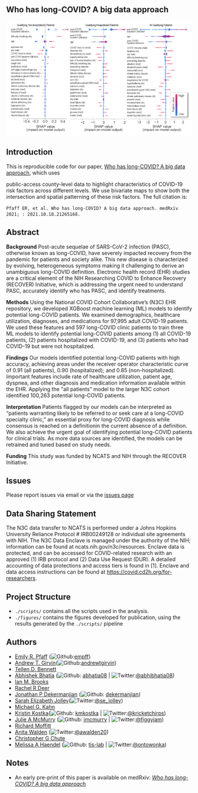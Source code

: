 ## Who has long-COVID? A big data approach 

![](figures/fig_3.png)

## Introduction

This is reproducible code for our paper, [Who has long-COVID? A big data approach](https://doi.org/10.1101/2021.10.18.21265168), which uses 


public-access county-level data to highlight characteristics of COVID-19 risk factors across different levels. We use bivariate maps to show both the intersection and spatial patterning of these risk factors. The full citation is:

    Pfaff ER, et al. Who has long-COVID? A big data approach. medRxiv 2021; : 2021.10.18.21265168.



## Abstract
**Background**
Post-acute sequelae of SARS-CoV-2 infection (PASC), otherwise known as long-COVID, have severely impacted recovery from the pandemic for patients and society alike. This new disease is characterized by evolving, heterogeneous symptoms making it challenging to derive an unambiguous long-COVID definition. Electronic health record (EHR) studies are a critical element of the NIH Researching COVID to Enhance Recovery (RECOVER) Initiative, which is addressing the urgent need to understand PASC, accurately identify who has PASC, and identify treatments. 

**Methods**
Using the National COVID Cohort Collaborative’s (N3C) EHR repository, we developed XGBoost machine learning (ML) models to identify potential long-COVID patients. We examined demographics, healthcare utilization, diagnoses, and medications for 97,995 adult COVID-19 patients. We used these features and 597 long-COVID clinic patients to train three ML models to identify potential long-COVID patients among (1) all COVID-19 patients, (2) patients hospitalized with COVID-19, and (3) patients who had COVID-19 but were not hospitalized.

**Findings**
Our models identified potential long-COVID patients with high accuracy, achieving areas under the receiver operator characteristic curve of 0.91 (all patients), 0.90 (hospitalized); and 0.85 (non-hospitalized). Important features include rate of healthcare utilization, patient age, dyspnea, and other diagnosis and medication information available within the EHR. Applying the "all patients” model to the larger N3C cohort identified 100,263 potential long-COVID patients.

**Interpretation**
Patients flagged by our models can be interpreted as “patients warranting likely to be referred to or seek care at a long-COVID specialty clinic,” an essential proxy for long-COVID diagnosis while consensus is reached on a definitionin the current absence of a definition. We also achieve the urgent goal of identifying potential long-COVID patients for clinical trials. As more data sources are identified, the models can be retrained and tuned based on study needs.

**Funding**
This study was funded by NCATS and NIH through the RECOVER Initiative.


## Issues 
Please report issues via email or via the [issues page](https://github.com/abhatia08/n3c-longcovid-paper1/issues)

## Data Sharing Statement

The N3C data transfer to NCATS is performed under a Johns Hopkins University Reliance Protocol # IRB00249128 or individual site agreements with NIH. The N3C Data Enclave is managed under the authority of the NIH; information can be found at ncats.nih.gov/n3c/resources. Enclave data is protected, and can be accessed for COVID-related research with an approved (1) IRB protocol and (2) Data Use Request (DUR). A detailed accounting of data protections and access tiers is found in [1]. Enclave and data access instructions can be found at https://covid.cd2h.org/for-researchers.

## Project Structure

  - `./scripts/` contains all the scripts used in the analysis. 
  - `./figures/` contains the figures developed for publication, using the results generated by the `./scripts/` pipeline

## Authors
- [Emily R. Pfaff](https://www.med.unc.edu/medicine/directory/emily-pfaff/) (![Github](http://i.imgur.com/9I6NRUm.png):[empff](https://github.com/empfff))
- [Andrew T. Girvin](https://scholar.google.com/citations?hl=en&user=y77jJvUAAAAJ&view_op=list_works&sortby=pubdate)(![Github](http://i.imgur.com/9I6NRUm.png):[andrewtgirvin](https://github.com/andrewtgirvin))
- [Tellen D. Bennett](https://profiles.ucdenver.edu/display/7031630)
- [Abhishek Bhatia](https://abhatia.me/) (![Github](http://i.imgur.com/9I6NRUm.png): [abhatia08](https://github.com/abhatia08) | ![Twitter](http://i.imgur.com/wWzX9uB.png):[@abhibhatia08](https://twitter.com/abhibhatia08))
- [Ian M. Brooks](https://www.linkedin.com/in/imbrooks/)
- [Rachel R Deer](https://www.utmb.edu/rehabsciences/biographies/rachel-deer-phd)
- [Jonathan P Dekermanjian](https://coloradosph.cuanschutz.edu/resources/directory/directory-profile/Dekermanjian-Jonathan-UCD172594) (![Github](http://i.imgur.com/9I6NRUm.png): [dekermanjian](https://github.com/Dekermanjian))
- [Sarah Elizabeth Jolley](https://www.cumedicine.us/providers/medicine/sarah-jolley)(![Twitter](http://i.imgur.com/wWzX9uB.png):[@se_jolley](https://twitter.com/se_jolley))
- [Michael G. Kahn](https://profiles.ucdenver.edu/display/225446)
- [Kristin Kostka](https://www.ohdsi.org/who-we-are/collaborators/kristin-kostka/)(![Github](http://i.imgur.com/9I6NRUm.png): [kmkostka](https://github.com/kmkostka ) | ![Twitter](http://i.imgur.com/wWzX9uB.png):[@kricketchirps](https://twitter.com/kricketchirps))
- [Julie A McMurry](https://tislab.org/members/julie-mcmurry.html) (![Github](http://i.imgur.com/9I6NRUm.png): [jmcmurry](https://github.com/jmcmurry ) | ![Twitter](http://i.imgur.com/wWzX9uB.png):[@figgyjam](https://twitter.com/figgyjam))
- [Richard Moffitt](https://bmi.stonybrookmedicine.edu/people/moffitt_richard)
- [Anita Walden](https://cd2h.org/node/146) (![Twitter](http://i.imgur.com/wWzX9uB.png):[@awalden20](https://twitter.com/awalden20))
- [Christopher G Chute](https://www.hopkinsmedicine.org/profiles/details/christopher-chute)
- [Melissa A Haendel](https://medschool.cuanschutz.edu/biochemistry/people/primary-faculty/haendel-melissa) (![Github](http://i.imgur.com/9I6NRUm.png): [tis-lab](https://github.com/tis-lab) | ![Twitter](http://i.imgur.com/wWzX9uB.png):[@ontowonka](https://twitter.com/ontowonka))
## Notes
* An early pre-print of this paper is available on medRxiv: _[Who has long-COVID? A big data approach](https://doi.org/10.1101/2021.10.18.21265168)_